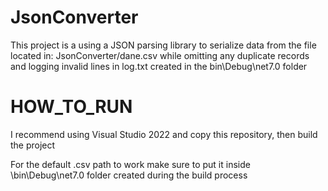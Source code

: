 # JsonConverter

This project is a using a JSON parsing library to serialize data from the file located in: JsonConverter/dane.csv while omitting any duplicate records and logging invalid lines in log.txt created in the bin\Debug\net7.0 folder

# HOW_TO_RUN
I recommend using Visual Studio 2022 and copy this repository, then build the project

For the default .csv path to work make sure to put it inside \bin\Debug\net7.0 folder created during the build process
